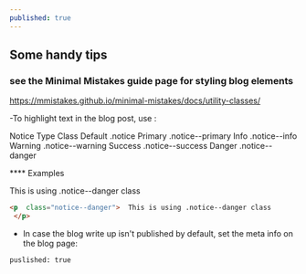 ```yaml
---
published: true
---
```

## Some handy tips

### see the Minimal Mistakes guide page for styling blog elements
https://mmistakes.github.io/minimal-mistakes/docs/utility-classes/

-To highlight text in the blog post, use :

Notice Type	Class
Default	.notice
Primary	.notice--primary
Info	.notice--info
Warning	.notice--warning
Success	.notice--success
Danger	.notice--danger

**** Examples
<p  class="notice--danger">  
This is using .notice--danger class
 </p>
 
```html
<p  class="notice--danger">  This is using .notice--danger class
 </p>
```
- In case the blog write up isn't published by default, set the meta info on the blog page:

```
puslished: true
```

